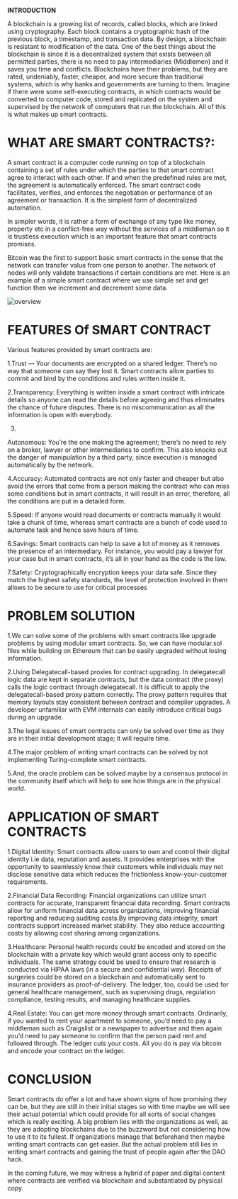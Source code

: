﻿**INTRODUCTION**

A blockchain is a growing list of records, called blocks, which are linked using cryptography. Each block contains a cryptographic hash of the previous block, a timestamp, and transaction data. By design, a blockchain is resistant to modification of the data.
One of the best things about the blockchain is since it is a decentralized system that exists between all permitted parties, there is no need to pay intermediaries (Middlemen) and it saves you time and conflicts. Blockchains have their problems, but they are rated, undeniably, faster, cheaper, and more secure than traditional systems, which is why banks and governments are turning to them.
Imagine if there were some self-executing contracts, in which contracts would be converted to computer code, stored and replicated on the system and supervised by the network of computers that run the blockchain. All of this is what makes up smart contracts.

# **WHAT ARE SMART CONTRACTS?:**

A smart contract is a computer code running on top of a blockchain containing a set of rules under which the parties to that smart contract agree to interact with each other. If and when the predefined rules are met, the agreement is automatically enforced. The smart contract code facilitates, verifies, and enforces the negotiation or performance of an agreement or transaction. It is the simplest form of decentralized automation.


In simpler words, it is rather a form of exchange of any type like money, property etc in a conflict-free way without the services of a middleman so it is trustless execution which is an important feature that smart contracts promises.


Bitcoin was the first to support basic smart contracts in the sense that the network can transfer value from one person to another. The network of nodes will only validate transactions if certain conditions are met.
Here is an example of a simple smart contract where we use simple set and get function then we increment and decrement some data.

![overview](/assets/smc1.png)

# **FEATURES Of SMART CONTRACT**

Various features provided by smart contracts are:


1.Trust — Your documents are encrypted on a shared ledger. There’s no way that someone can say they lost it. Smart contracts allow parties to commit and bind by the conditions and rules written inside it.


2.Transparency: Everything is written inside a smart contract with intricate details so anyone can read the details before agreeing and thus eliminates the chance of future disputes. There is no miscommunication as all the information is open with everybody.

3.
Autonomous: You’re the one making the agreement; there’s no need to rely on a broker, lawyer or other intermediaries to confirm. This also knocks out the danger of manipulation by a third party, since execution is managed automatically by the network.


4.Accuracy: Automated contracts are not only faster and cheaper but also avoid the errors that come from a person making the contract who can miss some conditions but in smart contracts, it will result in an error, therefore, all the conditions are put in a detailed form.


5.Speed: If anyone would read documents or contracts manually it would take a chunk of time, whereas smart contracts are a bunch of code used to automate task and hence save hours of time.


6.Savings: Smart contracts can help to save a lot of money as it removes the presence of an intermediary. For instance, you would pay a lawyer for your case but in smart contracts, it’s all in your hand as the code is the law.


7.Safety: Cryptographically encryption keeps your data safe. Since they match the highest safety standards, the level of protection involved in them allows to be secure to use for critical processes


# **PROBLEM SOLUTION**

1.We can solve some of the problems with smart contracts like upgrade problems by using modular smart contracts. So, we can have modular.sol files while building on Ethereum that can be easily upgraded without losing information.

2.Using Delegatecall-based proxies for contract upgrading. In delegatecall logic data are kept in separate contracts, but the data contract (the proxy) calls the logic contract through delegatecall. It is difficult to apply the delegatecall-based proxy pattern correctly. The proxy pattern requires that memory layouts stay consistent between contract and compiler upgrades. A developer unfamiliar with EVM internals can easily introduce critical bugs during an upgrade.

3.The legal issues of smart contracts can only be solved over time as they are in their initial development stage; it will require time.

4.The major problem of writing smart contracts can be solved by not implementing Turing-complete smart contracts.

5.And, the oracle problem can be solved maybe by a consensus protocol in the community itself which will help to see how things are in the physical world.


# **APPLICATION OF SMART CONTRACTS**

1.Digital Identity: Smart contracts allow users to own and control their digital identity i.ie data, reputation and assets. It provides enterprises with the opportunity to seamlessly know their customers while individuals may not disclose sensitive data which reduces the frictionless know-your-customer requirements.

2.Financial Data Recording: Financial organizations can utilize smart contracts for accurate, transparent financial data recording. Smart contracts allow for uniform financial data across organizations, improving financial reporting and reducing auditing costs.By improving data integrity, smart contracts support increased market stability. They also reduce accounting costs by allowing cost sharing among organizations.

3.Healthcare: Personal health records could be encoded and stored on the blockchain with a private key which would grant access only to specific individuals. The same strategy could be used to ensure that research is conducted via HIPAA laws (in a secure and confidential way). Receipts of surgeries could be stored on a blockchain and automatically sent to insurance providers as proof-of-delivery. The ledger, too, could be used for general healthcare management, such as supervising drugs, regulation compliance, testing results, and managing healthcare supplies.

4.Real Estate: You can get more money through smart contracts. Ordinarily, if you wanted to rent your apartment to someone, you’d need to pay a middleman such as Craigslist or a newspaper to advertise and then again you’d need to pay someone to confirm that the person paid rent and followed through. The ledger cuts your costs. All you do is pay via bitcoin and encode your contract on the ledger.


# **CONCLUSION**

Smart contracts do offer a lot and have shown signs of how promising they can be, but they are still in their initial stages so with time maybe we will see their actual potential which could provide for all sorts of social changes which is really exciting.
A big problem lies with the organizations as well, as they are adopting blockchains due to the buzzword but not considering how to use it to its fullest. If organizations manage that beforehand then maybe writing smart contracts can get easier.
But the actual problem still lies in writing smart contracts and gaining the trust of people again after the DAO hack.

In the coming future, we may witness a hybrid of paper and digital content where contracts are verified via blockchain and substantiated by physical copy.


